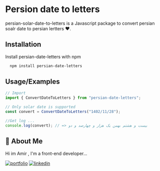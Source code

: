 # Persion date to letters

persian-solar-date-to-letters is a Javascript package to convert persian soalr date to persian lertters ❤️.

## Installation

Install persian-date-letters with npm

```bash
  npm install persian-date-letters
```

## Usage/Examples

```javascript
// Import
import { ConvertDateToLetters } from "persian-date-letters";

// Only solar date is supported
const convert = ConvertDateToLetters("1402/11/28");

//Get log ...
console.log(convert); // => بیست و هشتم بهمن یک هزار و چهارصد و دو

```

## 🚀 About Me

Hi im Amir ,
I'm a front-end developer...

[![portfolio](https://img.shields.io/badge/my_portfolio-000?style=for-the-badge&logo=ko-fi&logoColor=white)](https://github.com/emiroow)
[![linkedin](https://img.shields.io/badge/linkedin-0A66C2?style=for-the-badge&logo=linkedin&logoColor=white)](https://www.linkedin.com/in/amir-esmaeelzadeh-79b1a1226/)
